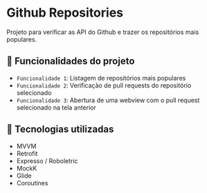 # Github Repositories

Projeto para verificar as API do Github e trazer os repositórios mais populares.

## :hammer: Funcionalidades do projeto

- `Funcionalidade 1`: Listagem de repositórios mais populares
- `Funcionalidade 2`: Verificação de pull requests do repositório selecionado
- `Funcionalidade 3`: Abertura de uma webview com o pull request selecionado na tela anterior

## :love_you_gesture: Tecnologias utilizadas

- MVVM
- Retrofit
- Expresso / Roboletric
- MockK
- Glide
- Coroutines


